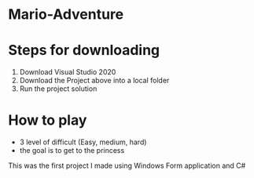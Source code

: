 # Mario-Adventure

# Steps for downloading
1. Download Visual Studio 2020
2. Download the Project above into a local folder
3. Run the project solution

# How to play
- 3 level of difficult (Easy, medium, hard)
- the goal is to get to the princess

This was the first project I made using Windows Form application and C#
